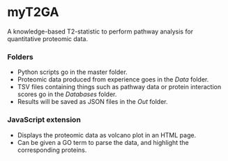 # myT2GA
A knowledge-based T2-statistic to perform pathway analysis for quantitative proteomic data.

### Folders
- Python scripts go in the master folder.
- Proteomic data produced from experience goes in the *Data* folder.
- TSV files containing things such as pathway data or protein interaction scores go in the *Databases* folder.
- Results will be saved as JSON files in the *Out* folder.


### JavaScript extension
- Displays the proteomic data as volcano plot in an HTML page.
- Can be given a GO term to parse the data, and highlight the corresponding proteins.
